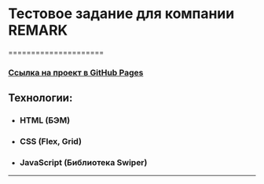 # Тестовое задание для компании REMARK
=====================

### [Ссылка на проект в GitHub Pages](https://lookatmixer.github.io/testovoe-remark/)

## Технологии:

- ### HTML (БЭМ)
- ### CSS (Flex, Grid)
- ### JavaScript (Библиотека Swiper)

---
